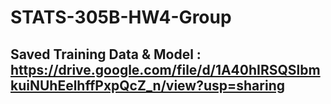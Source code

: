 # STATS-305B-HW4-Group

## Saved Training Data & Model : https://drive.google.com/file/d/1A40hIRSQSlbmkuiNUhEelhffPxpQcZ_n/view?usp=sharing
